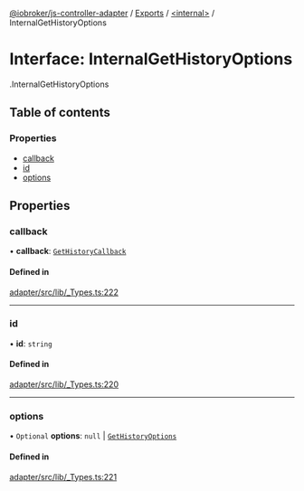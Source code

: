 [@iobroker/js-controller-adapter](../README.md) / [Exports](../modules.md) / [<internal\>](../modules/internal_.md) / InternalGetHistoryOptions

# Interface: InternalGetHistoryOptions

[<internal>](../modules/internal_.md).InternalGetHistoryOptions

## Table of contents

### Properties

- [callback](internal_.InternalGetHistoryOptions.md#callback)
- [id](internal_.InternalGetHistoryOptions.md#id)
- [options](internal_.InternalGetHistoryOptions.md#options)

## Properties

### callback

• **callback**: [`GetHistoryCallback`](../modules/internal_.md#gethistorycallback)

#### Defined in

[adapter/src/lib/_Types.ts:222](https://github.com/ioBroker/ioBroker.js-controller/blob/40736237/packages/adapter/src/lib/_Types.ts#L222)

___

### id

• **id**: `string`

#### Defined in

[adapter/src/lib/_Types.ts:220](https://github.com/ioBroker/ioBroker.js-controller/blob/40736237/packages/adapter/src/lib/_Types.ts#L220)

___

### options

• `Optional` **options**: ``null`` \| [`GetHistoryOptions`](internal_.GetHistoryOptions.md)

#### Defined in

[adapter/src/lib/_Types.ts:221](https://github.com/ioBroker/ioBroker.js-controller/blob/40736237/packages/adapter/src/lib/_Types.ts#L221)
